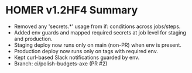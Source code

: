 # HOMER v1.2HF4 Summary

- Removed any 'secrets.*' usage from if: conditions across jobs/steps.
- Added env guards and mapped required secrets at job level for staging and production.
- Staging deploy now runs only on main (non-PR) when env is present.
- Production deploy now runs only on tags with required env.
- Kept curl-based Slack notifications guarded by env.
- Branch: ci/polish-budgets-axe (PR #2)
